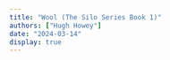 ```yaml
---
title: "Wool (The Silo Series Book 1)"
authors: ["Hugh Howey"]
date: "2024-03-14"
display: true
---
```


<!-- Your comments or review here -->
